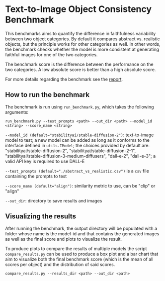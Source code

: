 # Text-to-Image Object Consistency Benchmark

This benchmarks aims to quantify the difference in faithfulness variability
between two object categories. By default it compares abstract vs. realistic
objects, but the principle works for other categories as well.
In other words, the benchmark checks whether the model is more consistent at
generating faithful images for one of the two categories. 

The benchmark score is the difference between the performance on the two
categories. A low absolute score is better than a high absolute score.

For more details regarding the benchmark see the [report](https://raw.githubusercontent.com/marchollinger/t2i_object_consistency_benchmark/main/paper/object_consistency.pdf).

## How to run the benchmark

The benchmark is run using `run_benchmark.py`, which takes the following arguments:

```
run_benchmark.py --test_prompts <path> --out_dir <path> --model_id <string> --score_name <string>
```

`--model_id (default="stabilityai/stable-diffusion-2")`: text-to-image model to test; a new model can be added as
long as it conforms to the interface defined in `utils.IModel`; the choices provided by default
are: "stabilityai/stable-diffusion-2", "stabilityai/stable-diffusion-2-1",
"stabilityai/stable-diffusion-3-medium-diffusers", "dall-e-2", "dall-e-3"; a
valid API key is required to use DALL-E

`--test_prompts (default="./abstract_vs_realistic.csv")` is a `csv` file
containing the prompts to test

`--score_name (default="align")`: similarity metric to use, can be "clip" or "align" 

`--out_dir`: directory to save results and images

## Visualizing the results

After running the benchmark, the output directory will be populated with a
folder whose name is the model-id and that contains the generated images as
well as the final score and plots to visualize the result.

To produce plots to compare the results of multiple models the script
`compare_results.py` can be used to produce a box plot and a bar chart that aim
to visualize both the final benchmark score (which is the mean of all scores per
object) and the distribution of said scores.

```
compare_results.py --results_dir <path> --out_dir <path>
```

